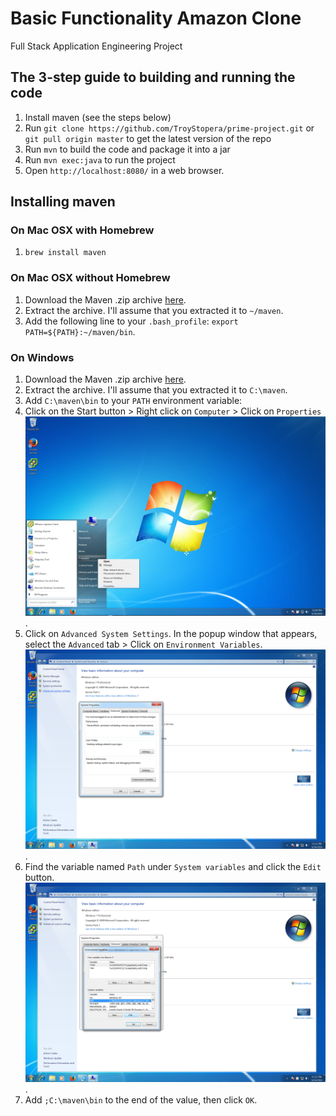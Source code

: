 # Basic Functionality Amazon Clone
Full Stack Application Engineering Project

## The 3-step guide to building and running the code
1. Install maven (see the steps below)
2. Run `git clone https://github.com/TroyStopera/prime-project.git` or `git pull origin master` to get the latest version of the repo
3. Run `mvn` to build the code and package it into a jar
4. Run `mvn exec:java` to run the project
5. Open `http://localhost:8080/` in a web browser.

## Installing maven
### On Mac OSX with Homebrew
1. `brew install maven`

### On Mac OSX without Homebrew
1. Download the Maven .zip archive [here](http://download.nextag.com/apache/maven/maven-3/3.3.9/binaries/apache-maven-3.3.9-bin.zip).
2. Extract the archive. I'll assume that you extracted it to `~/maven`.
3. Add the following line to your `.bash_profile`: `export PATH=${PATH}:~/maven/bin`.

### On Windows
1. Download the Maven .zip archive [here](http://download.nextag.com/apache/maven/maven-3/3.3.9/binaries/apache-maven-3.3.9-bin.zip).
2. Extract the archive. I'll assume that you extracted it to `C:\maven`.
3. Add `C:\maven\bin` to your `PATH` environment variable:
  1. Click on the Start button > Right click on `Computer` > Click on `Properties` ![Screenshot of Step 1](docs/maven-win-step1.png).
  2. Click on `Advanced System Settings`. In the popup window that appears, select the `Advanced` tab > Click on `Environment Variables`. ![Screenshot of Step 2](docs/maven-win-step2.png).
  3. Find the variable named `Path` under `System variables` and click the `Edit` button. ![Screenshot of Step 3](docs/maven-win-step3.png).
  4. Add `;C:\maven\bin` to the end of the value, then click `OK`.

